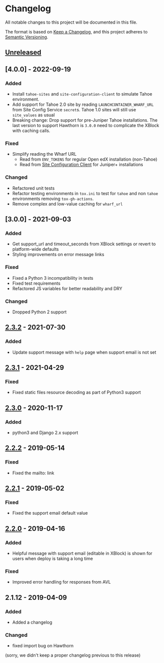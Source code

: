 # Changelog

All notable changes to this project will be documented in this file.

The format is based on [Keep a Changelog](https://keepachangelog.com/en/1.0.0/),
and this project adheres to [Semantic Versioning](https://semver.org/spec/v2.0.0.html).

## [Unreleased]

## [4.0.0] - 2022-09-19
### Added

 - Install `tahoe-sites` and `site-configuration-client` to simulate Tahoe environment.
 - Add support for Tahoe 2.0 site by reading `LAUNCHCONTAINER_WHARF_URL` from Site Config Service `secret`s. Tahoe 1.0 sites will still use `site_values` as usual
- Breaking change: Drop support for pre-Juniper Tahoe installations. The last version to support Hawthorn is `3.0.0`
need to complicate the XBlock with caching calls.

### Fixed
 - Simplify reading the Wharf URL
   * Read from `ENV_TOKENS` for regular Open edX installation (non-Tahoe)
   * Read from [Site Configuration Client](https://github.com/appsembler/site-configuration-client/) for Juniper+ installations

### Changed
 - Refactored unit tests
 - Refactor testing environments in `tox.ini` to test for `tahoe` and non `tahoe` environments removing `tox-gh-actions`.
 - Remove complex and low-value caching for `wharf_url`

## [3.0.0] - 2021-09-03

### Added
- Get support_url and timeout_seconds from XBlock settings or revert to platform-wide defaults
- Styling improvements on error message links

### Fixed
- Fixed a Python 3 incompatibility in tests
- Fixed test requirements
- Refactored JS variables for better readability and DRY

### Changed
- Dropped Python 2 support

## [2.3.2] - 2021-07-30
### Added
- Update support message with `help` page when support email is not set

## [2.3.1] - 2021-04-29
### Fixed
- Fixed static files resource decoding as part of Python3 support

## [2.3.0] - 2020-11-17
### Added
- python3 and Django 2.x support

## [2.2.2] - 2019-05-14
### Fixed
- Fixed the mailto: link

## [2.2.1] - 2019-05-02
### Fixed
- Fixed the support email default value

## [2.2.0] - 2019-04-16
### Added
- Helpful message with support email (editable in XBlock) is shown for users when deploy is taking a long time

### Fixed
- Improved error handling for responses from AVL

## 2.1.12 - 2019-04-09
### Added
- Added a changelog
### Changed
- fixed import bug on Hawthorn

(sorry, we didn't keep a proper changelog previous to this release)

[Unreleased]: https://github.com/appsembler/xblock-launchcontainer/compare/v2.3.2...HEAD
[2.3.2]: https://github.com/appsembler/xblock-launchcontainer/compare/v2.3.1...v2.3.2
[2.3.1]: https://github.com/appsembler/xblock-launchcontainer/compare/v2.3.0...v2.3.1
[2.3.0]: https://github.com/appsembler/xblock-launchcontainer/compare/v2.2.2...v2.3.0
[2.2.2]: https://github.com/appsembler/xblock-launchcontainer/compare/v2.2.1...v2.2.2
[2.2.1]: https://github.com/appsembler/xblock-launchcontainer/compare/v2.2.0...v2.2.1
[2.2.0]: https://github.com/appsembler/xblock-launchcontainer/compare/v2.1.12...v2.2.0
